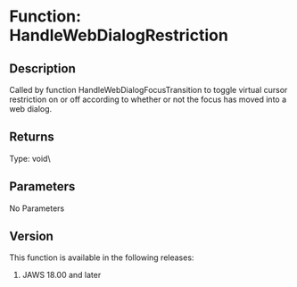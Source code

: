 # Function: HandleWebDialogRestriction

## Description

Called by function HandleWebDialogFocusTransition to toggle virtual
cursor restriction on or off according to whether or not the focus has
moved into a web dialog.

## Returns

Type: void\

## Parameters

No Parameters

## Version

This function is available in the following releases:

1.  JAWS 18.00 and later
